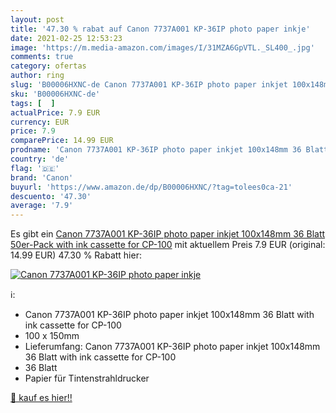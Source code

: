 ```yaml
---
layout: post
title: '47.30 % rabat auf Canon 7737A001 KP-36IP photo paper inkje'
date: 2021-02-25 12:53:23
image: 'https://m.media-amazon.com/images/I/31MZA6GpVTL._SL400_.jpg'
comments: true
category: ofertas
author: ring
slug: 'B00006HXNC-de Canon 7737A001 KP-36IP photo paper inkjet 100x148mm 36...'
sku: 'B00006HXNC-de'
tags: [  ]
actualPrice: 7.9 EUR
currency: EUR
price: 7.9
comparePrice: 14.99 EUR
prodname: 'Canon 7737A001 KP-36IP photo paper inkjet 100x148mm 36 Blatt 50er-Pack with ink cassette for CP-100'
country: 'de'
flag: '🇩🇪'
brand: 'Canon'
buyurl: 'https://www.amazon.de/dp/B00006HXNC/?tag=tolees0ca-21'
descuento: '47.30'
average: '7.9'
---
```


Es gibt ein [Canon 7737A001 KP-36IP photo paper inkjet 100x148mm 36 Blatt 50er-Pack with ink cassette for CP-100](https://www.amazon.de/dp/B00006HXNC/?tag=tolees0ca-21) mit aktuellem Preis 7.9 EUR (original: 14.99 EUR) 47.30 % Rabatt hier:

[![Canon 7737A001 KP-36IP photo paper inkje](https://m.media-amazon.com/images/I/31MZA6GpVTL._SL400_.jpg)](https://www.amazon.de/dp/B00006HXNC/?tag=tolees0ca-21)

ℹ️:

- Canon 7737A001 KP-36IP photo paper inkjet 100x148mm 36 Blatt with ink cassette for CP-100
- 100 x 150mm
- Lieferumfang: Canon 7737A001 KP-36IP photo paper inkjet 100x148mm 36 Blatt with ink cassette for CP-100
- 36 Blatt
- Papier für Tintenstrahldrucker

[🛒 kauf es hier!!](https://www.amazon.de/dp/B00006HXNC/?tag=tolees0ca-21)
